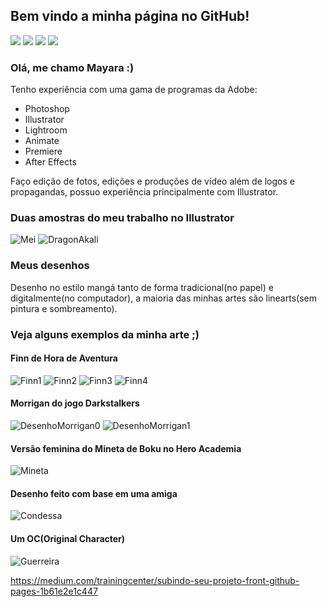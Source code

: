 ## Bem vindo a minha página no GitHub!
[<img src="https://i.ibb.co/CP6GSys/facebook-logo-button-1.png">](https://pt-br.facebook.com/mayara.ferreira.3557)
[<img src="https://i.ibb.co/9szRDsc/instagram-logo.png">](https://www.instagram.com/mayara_tolezi/)
[<img src="https://i.ibb.co/SrrbHK5/twitter-logo-button.png">](https://twitter.com/search?q=Mayara+Tolezi)
[<img src="https://i.ibb.co/T8Swjcn/github-1.png">](https://github.com/Funodelos)

### Olá, me chamo Mayara :)
Tenho experiência com uma gama de programas da Adobe:
- Photoshop
- Illustrator
- Lightroom
- Animate
- Premiere
- After Effects

Faço edição de fotos, edições e produções de vídeo além de logos e propagandas, possuo experiência principalmente com Illustrator.

### Duas amostras do meu trabalho no Illustrator
![Mei](https://i.ibb.co/5RgrybN/AULA-POLIGONAL-May.png)
![DragonAkali](https://i.ibb.co/m4bzK1b/dragao1.jpg)

### Meus desenhos

Desenho no estilo mangá tanto de forma tradicional(no papel) e digitalmente(no computador), a maioria das minhas artes são linearts(sem pintura e sombreamento).

### Veja alguns exemplos da minha arte ;)
#### Finn de Hora de Aventura
![Finn1](https://i.ibb.co/8DHBZvz/Finn1.jpg)
![Finn2](https://i.ibb.co/RSyV3N2/Finn2.jpg)
![Finn3](https://i.ibb.co/yq0qkfM/Finn3.jpg)
![Finn4](https://i.ibb.co/2vF3W37/Finn.jpg)
#### Morrigan do jogo Darkstalkers
![DesenhoMorrigan0](https://i.ibb.co/ZgMjvyy/Morrigan.jpg)
![DesenhoMorrigan1](https://i.ibb.co/zPR289v/Morrigancb.jpg)
#### Versão feminina do Mineta de Boku no Hero Academia
![Mineta](https://i.ibb.co/q04d5nQ/mineta.jpg)
#### Desenho feito com base em uma amiga
![Condessa](https://i.ibb.co/0Z53dLs/Condessa.jpg)
#### Um OC(Original Character)
![Guerreira](https://i.ibb.co/fHhSCnZ/guerreira-001.jpg)

https://medium.com/trainingcenter/subindo-seu-projeto-front-github-pages-1b61e2e1c447
